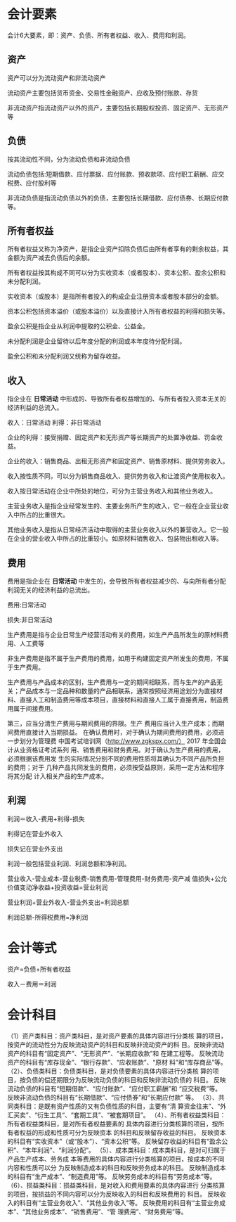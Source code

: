 # 会计要素

会计6大要素，即：资产、负债、所有者权益、收入、费用和利润。

## 资产

资产可以分为流动资产和非流动资产

流动资产主要包括货币资金、交易性金融资产、应收及预付账款、存货

非流动资产指流动资产以外的资产，主要包括长期股权投资、固定资产、无形资产等

## 负债

按其流动性不同，分为流动负债和非流动负债

流动负债包括:短期借款、应付票据、应付账款、预收款项、应付职工薪酬、应交税费、应付股利等

非流动负债是指流动负债以外的负债，主要包括长期借款、应付债券、长期应付款等。

## 所有者权益

所有者权益又称为净资产，是指企业资产扣除负债后由所有者享有的剩余权益，其金额为资产减去负债后的余额。

所有者权益按其构成不同可以分为实收资本（或者股本）、资本公积、盈余公积和未分配利润。

实收资本（或股本）是指所有者投入的构成企业注册资本或者股本部分的金额。

资本公积包括资本溢价（或股本溢价）以及直接计入所有者权益的利得和损失等。

盈余公积是指企业从利润中提取的公积金、公益金。

未分配利润是企业留待以后年度分配的利润或本年度待分配利润。

盈余公积和未分配利润又统称为留存收益。

## 收入

指企业在 **日常活动** 中形成的、导致所有者权益增加的、与所有者投入资本无关的经济利益的总流入。

收入：日常活动
利得：非日常活动

企业的利得：接受捐赠、固定资产和无形资产等长期资产的处置净收益、罚金收益。

企业的收入：销售商品、出租无形资产和固定资产、销售原材料、提供劳务收入。

收入按性质不同，可以分为销售商品收入、提供劳务收入和让渡资产使用权收入。

收入按日常活动在企业中所处的地位，可分为主营业务收入和其他业务收入。

主营业务收入是指企业经常发生的、主要业务所产生的收入，它一般在企业营业收入中所占的比重很大。

其他业务收入是指从日常经济活动中取得的主营业务收入以外的兼营收入。它一般在企业的营业收入中所占的比重较小。如原材料销售收入、包装物出租收入等。

## 费用

费用是指企业在 **日常活动** 中发生的，会导致所有者权益减少的、与向所有者分配利润无关的经济利益的总流出。

费用:日常活动 

损失:非日常活动

生产费用是指与企业日常生产经营活动有关的费用，如生产产品所发生的原材料费用、人工费等

非生产费用是指不属于生产费用的费用，如用于构建固定资产所发生的费用，不属于生产费用。

生产费用与产品成本的区别，生产费用与一定的期间相联系，而与生产的产品无关；产品成本与一定品种和数量的产品相联系，通常按照经济用途划分为直接材料、直接人工和制造费用等成本项目，直接材料和直接人工属于直接费用，制造费用属于间接费用。

第三，应当分清生产费用与期间费用的界限。生产
费用应当计入生产成本；而期间费用直接计入当期损益。
在确认费用时，对于确认为期间费用的费用，必须进一步划分为管理费
中国考试培训网（http://www.zgkspx.com/） 2017 年全国会计从业资格证考试系列
用、销售费用和财务费用。对于确认为生产费用的费用，必须根据该费用发
生的实际情况分别不同的费用性质将其确认为不同产品所负担的费用；对于
几种产品共同发生的费用，必须按受益原则，采用一定方法和程序将其分配
计入相关产品的生产成本。

## 利润

利润＝收入-费用+利得-损失

利得记在营业外收入

损失记在营业外支出

利润一般包括营业利润、利润总额和净利润。

营业收入-营业成本-营业税费-销售费用-管理费用-财务费用-资产减
值损失+公允价值变动净收益+投资收益=营业利润

营业利润+营业外收入-营业外支出=利润总额

利润总额-所得税费用=净利润

# 会计等式

资产=负债+所有者权益

收入－费用＝利润

# 会计科目

（1）资产类科目：资产类科目，是对资产要素的具体内容进行分类核
算的项目，按资产的流动性分为反映流动资产的科目和反映非流动资产的科
目。反映非流动资产的科目有“固定资产”、“无形资产”、“长期应收款”和
在建工程等。
反映流动资产的科目有“库存现金”、“银行存款”、“应收账款”、“原材
料”和“库存商品”等。
（2）、负债类科目：负债类科目，是对负债要素的具体内容进行分类核
算的项目，按负债的偿还期限分为反映流动负债的科目和反映非流动负债的
科目。
反映流动负债的科目有“短期借款”、“应付账款”、“应付职工薪酬”和
“应交税费”等。
反映非流动负债的科目有“长期借款”、“应付债券”和“长期应付款”
等。
（3）、共同类科目：是既有资产性质的又有负债性质的科目，主要有“清
算资金往来”、“外汇买卖”、“衍生工具“、“套期工具”、“被套期项目”。
（4）、所有者权益类科目：所有者权益类科目，是对所有者权益要素的
具体内容进行分类核算的项目，按所有者权益的形成和性质可分为反映资本
的科目和反映留存收益的科目。
反映资本的科目有“实收资本”（或“股本”）、“资本公积”等。
反映留存收益的科目有“盈余公积”、“本年利润”、“利润分配”。
（5）、成本类科目：成本类科目，是对可归属于产品生产成本、劳务成
本等费用的具体内容进行分类核算的项目，按成本的不同内容和性质可以分
为反映制造成本的科目和反映劳务成本的科目。
反映制造成本的科目有“生产成本”、“制造费用”等。
反映劳务成本的科目有“劳务成本”等。
（6）、损益类科目：损益类科目，是对收入和费用要素的具体内容进行
分类核算的项目，按损益的不同内容可以分为反映收入的科目和反映费用的
科目。
反映收入的科目有“主营业务收入”、“其他业务收入”等。
反映费用的科目有“主营业务成本”、“其他业务成本”、“销售费用”、“管
理费用”、“财务费用”等。

